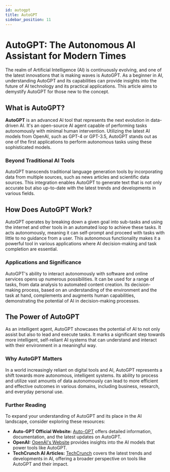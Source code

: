 ```yaml
---
id: autogpt
title: AutoGPT
sidebar_position: 11
---
```

# AutoGPT: The Autonomous AI Assistant for Modern Times

The realm of Artificial Intelligence (AI) is continuously evolving, and one of the latest innovations that is making waves is AutoGPT. As a beginner in AI, understanding AutoGPT and its capabilities can provide insights into the future of AI technology and its practical applications. This article aims to demystify AutoGPT for those new to the concept.

## What is AutoGPT?

**AutoGPT** is an advanced AI tool that represents the next evolution in data-driven AI. It's an open-source AI agent capable of performing tasks autonomously with minimal human intervention. Utilizing the latest AI models from OpenAI, such as GPT-4 or GPT-3.5, AutoGPT stands out as one of the first applications to perform autonomous tasks using these sophisticated models.

### Beyond Traditional AI Tools

AutoGPT transcends traditional language generation tools by incorporating data from multiple sources, such as news articles and scientific data sources. This integration enables AutoGPT to generate text that is not only accurate but also up-to-date with the latest trends and developments in various fields.

## How Does AutoGPT Work?

AutoGPT operates by breaking down a given goal into sub-tasks and using the internet and other tools in an automated loop to achieve these tasks. It acts autonomously, meaning it can self-prompt and proceed with tasks with little to no guidance from a user. This autonomous functionality makes it a powerful tool in various applications where AI decision-making and task completion are essential.

### Applications and Significance

AutoGPT's ability to interact autonomously with software and online services opens up numerous possibilities. It can be used for a range of tasks, from data analysis to automated content creation. Its decision-making process, based on an understanding of the environment and the task at hand, complements and augments human capabilities, demonstrating the potential of AI in decision-making processes.

## The Power of AutoGPT

As an intelligent agent, AutoGPT showcases the potential of AI to not only assist but also to lead and execute tasks. It marks a significant step towards more intelligent, self-reliant AI systems that can understand and interact with their environment in a meaningful way.

### Why AutoGPT Matters

In a world increasingly reliant on digital tools and AI, AutoGPT represents a shift towards more autonomous, intelligent systems. Its ability to process and utilize vast amounts of data autonomously can lead to more efficient and effective outcomes in various domains, including business, research, and everyday personal use.

### Further Reading

To expand your understanding of AutoGPT and its place in the AI landscape, consider exploring these resources:

- **Auto-GPT Official Website:** [Auto-GPT](https://auto-gpt.ai) offers detailed information, documentation, and the latest updates on AutoGPT.
- **OpenAI:** [OpenAI's Website](https://openai.com/) provides insights into the AI models that power tools like AutoGPT.
- **TechCrunch AI Articles:** [TechCrunch](https://techcrunch.com/) covers the latest trends and developments in AI, offering a broader perspective on tools like AutoGPT and their impact.